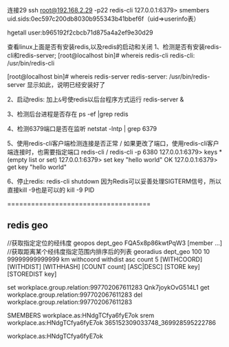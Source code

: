 连接29
ssh root@192.168.2.29 -p22
redis-cli
127.0.0.1:6379> smembers uid.sids:0ec597c200db8030b955343b41bbef6f（uid=>userinfo表）

hgetall user:b965192f2cbcb71d875a4a2ef9e30d29

查看linux上面是否有安装redis,以及redis的启动和关闭
1、检测是否有安装redis-cli和redis-server;
[root@localhost bin]# whereis redis-cli
redis-cli: /usr/bin/redis-cli

[root@localhost bin]# whereis redis-server
redis-server: /usr/bin/redis-server
显示如此，说明已经安装好了

2、启动redis:
加上`&`号使redis以后台程序方式运行
redis-server &

3、检测后台进程是否存在
ps -ef |grep redis

4、检测6379端口是否在监听
netstat -lntp | grep 6379

5、使用redis-cli客户端检测连接是否正常 / 如果更改了端口，使用redis-cli客户端连接时，也需要指定端口
redis-cli / redis-cli -p 6380
127.0.0.1:6379> keys *
(empty list or set)
127.0.0.1:6379> set key "hello world"
OK
127.0.0.1:6379> get key
"hello world"

6、停止redis:
redis-cli shutdown
因为Redis可以妥善处理SIGTERM信号，所以直接kill -9也是可以的
kill -9 PID

====================================
## redis geo
//获取指定定位的经纬度
geopos dept_geo FQA5x8p86kwtPqW3 [member ...] 
//获取距离某个经纬度指定范围内排序后的列表
georadius dept_geo 100 10 99999999999999 km withcoord withdist asc count 5 [WITHCOORD] [WITHDIST] [WITHHASH] [COUNT count] [ASC|DESC] [STORE key] [STOREDIST key]



set workplace.group.relation:997702067611283 Qnk7joykOvG514L1
get workplace.group.relation:997702067611283
del workplace.group.relation:997702067611283


SMEMBERS workplace.as:HNdgTCfya6fyE7ok
srem workplace.as:HNdgTCfya6fyE7ok 365152309033748_369928595222786

workplace.as:HNdgTCfya6fyE7ok
